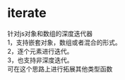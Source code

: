 # iterate
针对js对象和数组的深度迭代器<br>
1，支持嵌套对象，数组或者混合的形式。 <br>
2，逐个元素进行迭代。 <br>
3，也支持非深度迭代。 <br>
可在这个思路上进行拓展其他类型函数
